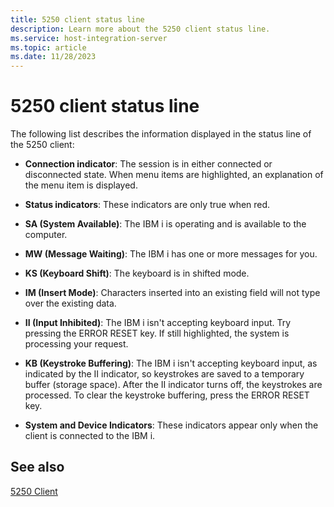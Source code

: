 ```yaml
---
title: 5250 client status line
description: Learn more about the 5250 client status line.
ms.service: host-integration-server
ms.topic: article
ms.date: 11/28/2023
---
```


# 5250 client status line

The following list describes the information displayed in the status line of the 5250 client:

- **Connection indicator**: The session is in either connected or disconnected state. When menu items are highlighted, an explanation of the menu item is displayed.

- **Status indicators**: These indicators are only true when red.

- **SA (System Available)**: The IBM i is operating and is available to the computer.

- **MW (Message Waiting)**: The IBM i has one or more messages for you.

- **KS (Keyboard Shift)**: The keyboard is in shifted mode.

- **IM (Insert Mode)**: Characters inserted into an existing field will not type over the existing data.

- **II (Input Inhibited)**: The IBM i isn't accepting keyboard input. Try pressing the ERROR RESET key. If still highlighted, the system is processing your request.

- **KB (Keystroke Buffering)**: The IBM i isn't accepting keyboard input, as indicated by the II indicator, so keystrokes are saved to a temporary buffer (storage space). After the II indicator turns off, the keystrokes are processed. To clear the keystroke buffering, press the ERROR RESET key.

- **System and Device Indicators**: These indicators appear only when the client is connected to the IBM i.

## See also  

[5250 Client](../core/5250-client1.md)

